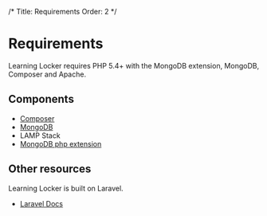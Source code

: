 /*
 Title: Requirements
 Order: 2
*/

Requirements
============

Learning Locker requires PHP 5.4+ with the MongoDB extension, MongoDB, Composer and Apache.

## Components

* [Composer](http://getcomposer.org)
* [MongoDB](http://mongodb.org)
* LAMP Stack
* [MongoDB php extension](http://www.php.net/manual/en/mongo.installation.php)

## Other resources

Learning Locker is built on Laravel.

* [Laravel Docs](http://laravel.com)